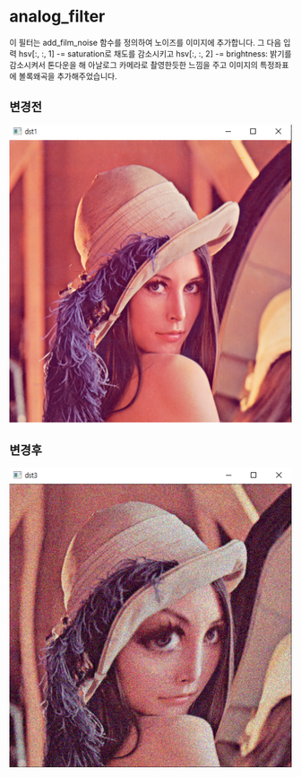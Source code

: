 # analog_filter
이 필터는 add_film_noise 함수를 정의하여 노이즈를 이미지에 추가합니다. 
그 다음 입력 hsv[:, :, 1] -= saturation로 채도를 감소시키고 
hsv[:, :, 2] -= brightness: 밝기를 감소시켜서 톤다운을 해 아날로그 카메라로
촬영한듯한 느낌을 주고 이미지의 특정좌표에 볼록왜곡을 추가해주었습니다.


## 변경전
![img_1.png](img_1.png)
## 변경후
![img_3.png](img_3.png)